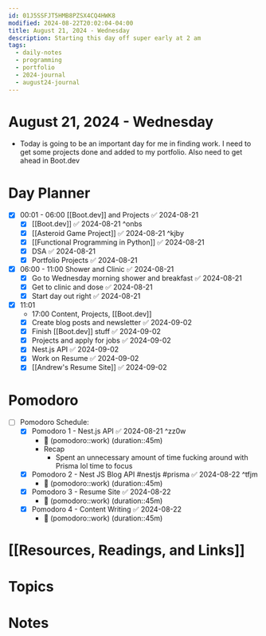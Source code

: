 ```yaml
---
id: 01J5SSFJT5HMB8PZSX4CQ4HWK8
modified: 2024-08-22T20:02:04-04:00
title: August 21, 2024 - Wednesday
description: Starting this day off super early at 2 am
tags:
  - daily-notes
  - programming
  - portfolio
  - 2024-journal
  - august24-journal
---
```

# August 21, 2024 - Wednesday
- Today is going to be an important day for me in finding work. I need to get some projects done and added to my portfolio. Also need to get ahead in Boot.dev

# Day Planner
- [x] 00:01 - 06:00 [[Boot.dev]] and Projects ✅ 2024-08-21
	- [x] [[Boot.dev]] ✅ 2024-08-21 ^onbs
	- [x] [[Asteroid Game Project]] ✅ 2024-08-21 ^kjby
	- [x] [[Functional Programming in Python]] ✅ 2024-08-21
	- [x] DSA ✅ 2024-08-21
	- [x] Portfolio Projects ✅ 2024-08-21
- [x] 06:00 - 11:00 Shower and Clinic ✅ 2024-08-21
	- [x] Go to Wednesday morning shower and breakfast ✅ 2024-08-21
	- [x] Get to clinic and dose ✅ 2024-08-21
	- [x] Start day out right ✅ 2024-08-21
- [x] 11:01 
	- 17:00 Content, Projects, [[Boot.dev]]
	- [x] Create blog posts and newsletter ✅ 2024-09-02
	- [x] Finish [[Boot.dev]] stuff ✅ 2024-09-02
	- [x] Projects and apply for jobs ✅ 2024-09-02
	- [x] Nest.js API ✅ 2024-09-02
	- [x] Work on Resume ✅ 2024-09-02
	- [x] [[Andrew's Resume Site]] ✅ 2024-09-02

# Pomodoro 
- [ ] Pomodoro Schedule:
	- [x] Pomodoro 1 - Nest.js API ✅ 2024-08-21 ^zz0w
		- 🍅 (pomodoro::work) (duration::45m) 
		- Recap
			- Spent an unnecessary amount of time fucking around with Prisma lol time to focus 
	- [x] Pomodoro 2 - Nest JS Blog API #nestjs #prisma ✅ 2024-08-22 ^tfjm
		- 🍅 (pomodoro::work) (duration::45m) 
	- [x] Pomodoro 3 - Resume Site ✅ 2024-08-22
		- 🍅 (pomodoro::work) (duration::45m)
	- [x] Pomodoro 4 - Content Writing ✅ 2024-08-22
		- 🍅 (pomodoro::work) (duration::45m)


# [[Resources, Readings, and Links]]

# Topics

# Notes
